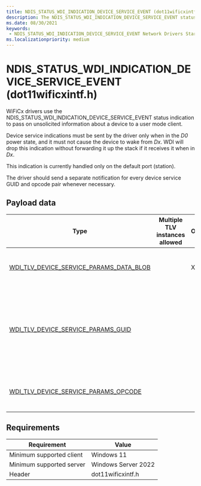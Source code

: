 ```yaml
---
title: NDIS_STATUS_WDI_INDICATION_DEVICE_SERVICE_EVENT (dot11wificxintf.h)
description: The NDIS_STATUS_WDI_INDICATION_DEVICE_SERVICE_EVENT status indication is used by WiFiCx drivers to pass on unsolicited information about a device to a user mode client.
ms.date: 08/30/2021
keywords:
 - NDIS_STATUS_WDI_INDICATION_DEVICE_SERVICE_EVENT Network Drivers Starting with Windows Vista
ms.localizationpriority: medium
---
```


# NDIS_STATUS_WDI_INDICATION_DEVICE_SERVICE_EVENT (dot11wificxintf.h)

WiFiCx drivers use the NDIS_STATUS_WDI_INDICATION_DEVICE_SERVICE_EVENT status indication to pass on unsolicited information about a device to a user mode client.

Device service indications must be sent by the driver only when in the *D0* power state, and it must not cause the device to wake from *Dx*. WDI will drop this indication without forwarding it up the stack if it receives it when in *Dx*.

This indication is currently handled only on the default port (station).

The driver should send a separate notification for every device service GUID and opcode pair whenever necessary.

## Payload data

| Type | Multiple TLV instances allowed | Optional | Description |
| --- | --- | --- | --- |
| [WDI_TLV_DEVICE_SERVICE_PARAMS_DATA_BLOB](wdi-tlv-device-service-params-data-blob.md) |   | X | The information received from the IHV driver. |
| [WDI_TLV_DEVICE_SERVICE_PARAMS_GUID](wdi-tlv-device-service-params-guid.md) |   |   | The GUID that identifies the device service to which this indication belongs (as defined by the IHV/OEM). |
| [WDI_TLV_DEVICE_SERVICE_PARAMS_OPCODE](wdi-tlv-device-service-params-opcode.md) |   |   | The opcode specific to the device service. |

## Requirements

|Requirement|Value|
|--- |--- |
|Minimum supported client|Windows 11|
|Minimum supported server|Windows Server 2022|
|Header|dot11wificxintf.h|


